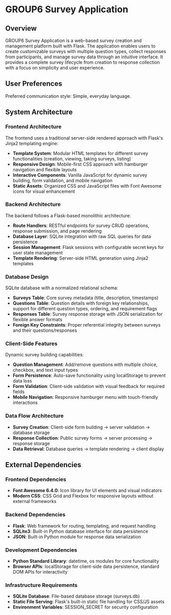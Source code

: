 # GROUP6 Survey Application

## Overview

GROUP6 Survey Application is a web-based survey creation and management platform built with Flask. The application enables users to create customizable surveys with multiple question types, collect responses from participants, and manage survey data through an intuitive interface. It provides a complete survey lifecycle from creation to response collection with a focus on simplicity and user experience.

## User Preferences

Preferred communication style: Simple, everyday language.

## System Architecture

### Frontend Architecture
The frontend uses a traditional server-side rendered approach with Flask's Jinja2 templating engine:

- **Template System**: Modular HTML templates for different survey functionalities (creation, viewing, taking surveys, listing)
- **Responsive Design**: Mobile-first CSS approach with hamburger navigation and flexible layouts
- **Interactive Components**: Vanilla JavaScript for dynamic survey building, form validation, and mobile navigation
- **Static Assets**: Organized CSS and JavaScript files with Font Awesome icons for visual enhancement

### Backend Architecture
The backend follows a Flask-based monolithic architecture:

- **Route Handlers**: RESTful endpoints for survey CRUD operations, response submission, and page rendering
- **Database Layer**: SQLite integration with raw SQL queries for data persistence
- **Session Management**: Flask sessions with configurable secret keys for user state management
- **Template Rendering**: Server-side HTML generation using Jinja2 templates

### Database Design
SQLite database with a normalized relational schema:

- **Surveys Table**: Core survey metadata (title, description, timestamps)
- **Questions Table**: Question details with foreign key relationships, support for different question types, ordering, and requirement flags
- **Responses Table**: Survey response storage with JSON serialization for flexible answer formats
- **Foreign Key Constraints**: Proper referential integrity between surveys and their questions/responses

### Client-Side Features
Dynamic survey building capabilities:

- **Question Management**: Add/remove questions with multiple choice, checkbox, and text input types
- **Form Persistence**: Auto-save functionality using localStorage to prevent data loss
- **Form Validation**: Client-side validation with visual feedback for required fields
- **Mobile Navigation**: Responsive hamburger menu with touch-friendly interactions

### Data Flow Architecture
- **Survey Creation**: Client-side form building → server validation → database storage
- **Response Collection**: Public survey forms → server processing → response storage
- **Data Retrieval**: Database queries → template rendering → client display

## External Dependencies

### Frontend Dependencies
- **Font Awesome 6.4.0**: Icon library for UI elements and visual indicators
- **Modern CSS**: CSS Grid and Flexbox for responsive layouts without external frameworks

### Backend Dependencies
- **Flask**: Web framework for routing, templating, and request handling
- **SQLite3**: Built-in Python database interface for data persistence
- **JSON**: Built-in Python module for response data serialization

### Development Dependencies
- **Python Standard Library**: datetime, os modules for core functionality
- **Browser APIs**: localStorage for client-side data persistence, standard DOM APIs for interactivity

### Infrastructure Requirements
- **SQLite Database**: File-based database storage (surveys.db)
- **Static File Serving**: Flask's built-in static file handling for CSS/JS assets
- **Environment Variables**: SESSION_SECRET for security configuration